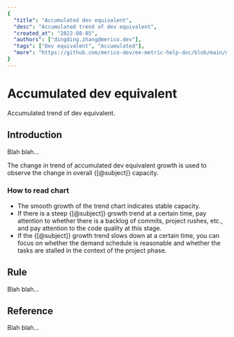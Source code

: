```yaml
---
{
  "title": "Accumulated dev equivalent",
  "desc": "Accumulated trend of dev equivalent",
  "created_at": "2022-08-05",
  "authors": ["dingding.zhang@merico.dev"],
  "tags": ["Dev equivalent", "Accumulated"],
  "more": "https://github.com/merico-dev/ee-metric-help-doc/blob/main/md/en/sample.md"
}
---
```

# Accumulated dev equivalent

Accumulated trend of dev equivalent.

## Introduction

Blah blah...

<div data-section="abstract">

The change in trend of accumulated dev equivalent growth is used to observe the change in overall {[@subject]} capacity.

<div data-section="how-to-read-chart">

### How to read chart

- The smooth growth of the trend chart indicates stable capacity.
- If there is a steep {[@subject]} growth trend at a certain time, pay attention to whether there is a backlog of commits, project rushes, etc., and pay attention to the code quality at this stage.
- If the {[@subject]} growth trend slows down at a certain time, you can focus on whether the demand schedule is reasonable and whether the tasks are stalled in the context of the project phase.

</div>

</div>

## Rule

Blah blah...

## Reference

Blah blah...
